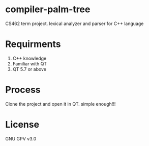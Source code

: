 # compiler-palm-tree
CS462 term project. lexical analyzer and parser for C++ language</br>
# Requirments</br>
1. C++ knowledge<br>
2. Familiar with QT<br>
3. QT 5.7 or above<br>
# Process<br>
Clone the project and open it in QT. simple enough!!!
# License
GNU GPV v3.0
